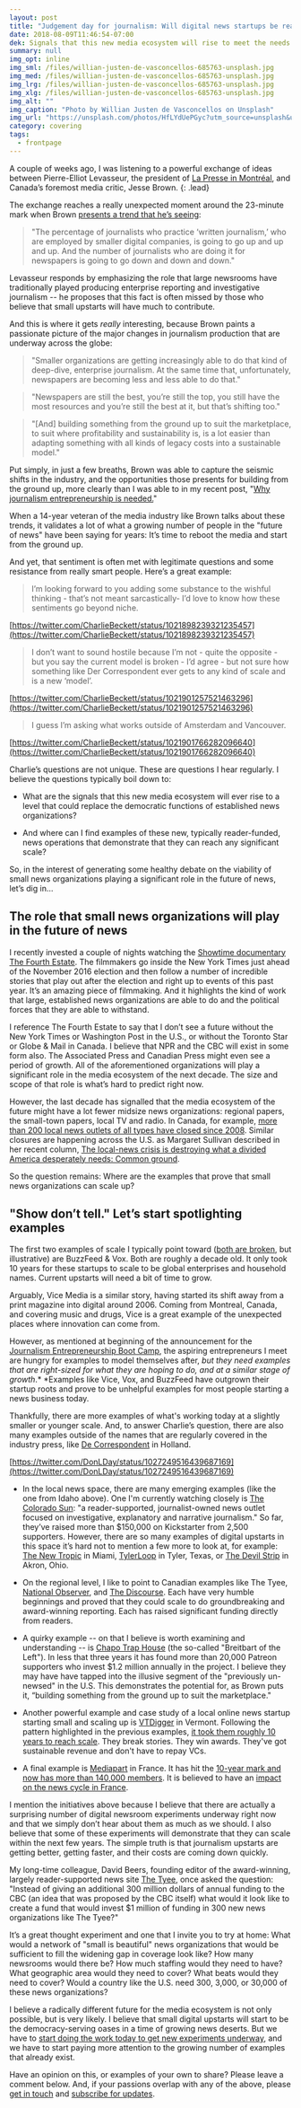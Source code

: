 ```yaml
---
layout: post
title: "Judgement day for journalism: Will digital news startups be ready to face the challenge?"
date: 2018-08-09T11:46:54-07:00
dek: Signals that this new media ecosystem will rise to meet the needs of democracy
summary: null
img_opt: inline
img_sml: /files/willian-justen-de-vasconcellos-685763-unsplash.jpg
img_med: /files/willian-justen-de-vasconcellos-685763-unsplash.jpg
img_lrg: /files/willian-justen-de-vasconcellos-685763-unsplash.jpg
img_xlg: /files/willian-justen-de-vasconcellos-685763-unsplash.jpg
img_alt: ""
img_caption: "Photo by Willian Justen de Vasconcellos on Unsplash"
img_url: "https://unsplash.com/photos/HfLYdUePGyc?utm_source=unsplash&utm_medium=referral&utm_content=creditCopyText"
category: covering
tags: 
  - frontpage
---
```


A couple of weeks ago, I was listening to a powerful exchange of ideas between Pierre-Elliot Levasseur, the president of [La Presse in Montréal](https://en.wikipedia.org/wiki/La_Presse_(Canadian_newspaper)), and Canada’s foremost media critic, Jesse Brown.
{: .lead}

The exchange reaches a really unexpected moment around the 23-minute mark when Brown [presents a trend that he’s seeing](https://podverse.fm/clips/Fp8caXuKm):

> "The percentage of journalists who practice ‘written journalism,’ who are employed by smaller digital companies, is going to go up and up and up. And the number of journalists who are doing it for newspapers is going to go down and down and down."

Levasseur responds by emphasizing the role that large newsrooms have traditionally played producing enterprise reporting and investigative journalism -- he proposes that this fact is often missed by those who believe that small upstarts will have much to contribute.

And this is where it gets *really* interesting, because Brown paints a passionate picture of the major changes in journalism production that are underway across the globe:

> "Smaller organizations are getting increasingly able to do that kind of deep-dive, enterprise journalism. At the same time that, unfortunately, newspapers are becoming less and less able to do that." 

> "Newspapers are still the best, you’re still the top, you still have the most resources and you’re still the best at it, but that’s shifting too."

> "[And] building something from the ground up to suit the marketplace, to suit where profitability and sustainability is, is a lot easier than adapting something with all kinds of legacy costs into a sustainable model."

Put simply, in just a few breaths, Brown was able to capture the seismic shifts in the industry, and the opportunities those presents for building from the ground up, more clearly than I was able to in my recent post, "[Why journalism entrepreneurship is needed.](https://medium.com/@phillipadsmith/why-journalism-entrepreneurship-is-needed-4e0d54858bde)"  

When a 14-year veteran of the media industry like Brown talks about these trends, it validates a lot of what a growing number of people in the "future of news" have been saying for years: It’s time to reboot the media and start from the ground up.

And yet, that sentiment is often met with legitimate questions and some resistance from really smart people. Here’s a great example: 

> I’m looking forward to you adding some substance to the wishful thinking - that’s not meant sarcastically- I’d love to know how these sentiments go beyond niche.

[https://twitter.com/CharlieBeckett/status/1021898239321235457](https://twitter.com/CharlieBeckett/status/1021898239321235457)

> I don’t want to sound hostile because I’m not - quite the opposite - but you say the current model is broken - I’d agree - but not sure how something like Der Correspondent ever gets to any kind of scale and is a new ‘model’.

[https://twitter.com/CharlieBeckett/status/1021901257521463296](https://twitter.com/CharlieBeckett/status/1021901257521463296)

> I guess I’m asking what works outside of Amsterdam and Vancouver.

[https://twitter.com/CharlieBeckett/status/1021901766282096640](https://twitter.com/CharlieBeckett/status/1021901766282096640) 

Charlie’s questions are not unique. These are questions I hear regularly. I believe the questions typically boil down to:

* What are the signals that this new media ecosystem will ever rise to a level that could replace the democratic functions of established news organizations? 

* And where can I find examples of these new, typically reader-funded, news operations that demonstrate that they can reach any significant scale?

So, in the interest of generating some healthy debate on the viability of small news organizations playing a significant role in the future of news, let’s dig in…

## The role that small news organizations will play in the future of news

I recently invested a couple of nights watching the [Showtime documentary The Fourth Estate](http://www.sho.com/the-fourth-estate). The filmmakers go inside the New York Times just ahead of the November 2016 election and then follow a number of incredible stories that play out after the election and right up to events of this past year. It’s an amazing piece of filmmaking. And it highlights the kind of work that large, established news organizations are able to do and the political forces that they are able to withstand.

I reference The Fourth Estate to say that I don’t see a future without the New York Times or Washington Post in the U.S., or without the Toronto Star or Globe & Mail in Canada. I believe that NPR and the CBC will exist in some form also. The Associated Press and Canadian Press might even see a period of growth. All of the aforementioned organizations will play a significant role in the media ecosystem of the next decade. The size and scope of that role is what’s hard to predict right now.

However, the last decade has signalled that the media ecosystem of the future might have a lot fewer midsize news organizations: regional papers, the small-town papers, local TV and radio. In Canada, for example, [more than 200 local news outlets of all types have closed since 2008](https://theconversation.com/how-ottawa-should-spend-its-50-million-to-support-local-news-93902). Similar closures are happening across the U.S. as Margaret Sullivan described in her recent column, [The local-news crisis is destroying what a divided America desperately needs: Common ground](https://www.washingtonpost.com/lifestyle/style/the-local-news-crisis-is-destroying-what-a-divided-america-desperately-needs-common-ground/2018/08/03/d654d5a8-9711-11e8-810c-5fa705927d54_story.html?utm_term=.f4b8f8ec9de7).

So the question remains: Where are the examples that prove that small news organizations can scale up?

## "Show don’t tell." Let’s start spotlighting examples

The first two examples of scale I typically point toward ([both are broken](https://medium.com/@phillipadsmith/why-journalism-entrepreneurship-is-needed-4e0d54858bde), but illustrative) are BuzzFeed & Vox. Both are roughly a decade old. It only took 10 years for these startups to scale to be global enterprises and household names. Current upstarts will need a bit of time to grow.

Arguably, Vice Media is a similar story, having started its shift away from a print magazine into digital around 2006. Coming from Montreal, Canada, and covering music and drugs, Vice is a great example of the unexpected places where innovation can come from. 

However, as mentioned at beginning of the announcement for the [Journalism Entrepreneurship Boot Camp](https://medium.com/@phillipadsmith/announcing-a-new-journalism-entrepreneurship-bootcamp-lets-reboot-the-media-together-3281a1863451), the aspiring entrepreneurs I meet are hungry for examples to model themselves after, *but they need examples that are right-sized for what they are hoping to do, and at a similar stage of growth*.* *Examples like Vice, Vox, and BuzzFeed have outgrown their startup roots and prove to be unhelpful examples for most people starting a news business today.

Thankfully, there are more examples of what's working today at a slightly smaller or younger scale. And, to answer Charlie’s question, there are also many examples outside of the names that are regularly covered in the industry press, like [De Correspondent](https://decorrespondent.nl/) in Holland. 

[https://twitter.com/DonLDay/status/1027249516439687169](https://twitter.com/DonLDay/status/1027249516439687169) 

* In the local news space, there are many emerging examples (like the one from Idaho above). One I'm currently watching closely is [The Colorado Sun](https://www.kickstarter.com/projects/873054240/the-colorado-sun?ref=email): "a reader-supported, journalist-owned news outlet focused on investigative, explanatory and narrative journalism." So far, they’ve raised more than $150,000 on Kickstarter from 2,500 supporters. However, there are so many examples of digital upstarts in this space it’s hard not to mention a few more to look at, for example: [The New Tropic](https://thenewtropic.com/) in Miami, [TylerLoop](https://thetylerloop.com/) in Tyler, Texas, or [The Devil Strip](http://thedevilstrip.com/) in Akron, Ohio.

* On the regional level, I like to point to Canadian examples like The Tyee, [National Observer](https://www.nationalobserver.com/), and [The Discourse](https://www.thediscourse.ca/). Each have very humble beginnings and proved that they could scale to do groundbreaking and award-winning reporting. Each has raised significant funding directly from readers.

* A quirky example -- on that I believe is worth examining and understanding -- is [Chapo Trap House](https://www.patreon.com/chapotraphouse) (the so-called "Breitbart of the Left"). In less that three years it has found more than 20,000 Patreon supporters who invest $1.2 million annually in the project. I believe they may have have tapped into the illusive segment of the "previously un-newsed" in the U.S. This demonstrates the potential for, as Brown puts it, “building something from the ground up to suit the marketplace."

* Another powerful example and case study of a local online news startup starting small and scaling up is [VTDigger](https://vtdigger.org/) in Vermont. Following the pattern highlighted in the previous examples, [it took them roughly 10 years to reach scale](https://shorensteincenter.org/vtdigger-case-study/). They break stories. They win awards. They've got sustainable revenue and don't have to repay VCs.

* A final example is [Mediapart](https://www.mediapart.fr/) in France. It has hit the [10-year mark and now has more than 140,000 members](https://medium.com/global-editors-network/after-10-years-could-french-independent-publisher-mediapart-be-a-model-for-the-whole-news-e88bd04f31e1). It is believed to have an [impact on the news cycle in France](https://www.theguardian.com/world/2018/mar/16/how-pioneering-mediapart-has-set-the-french-news-agenda).

I mention the initiatives above because I believe that there are actually a surprising number of digital newsroom experiments underway right now and that we simply don’t hear about them as much as we should. I also believe that some of these experiments will demonstrate that they can scale within the next few years. The simple truth is that journalism upstarts are getting better, getting faster, and their costs are coming down quickly.

My long-time colleague, David Beers, founding editor of the award-winning, largely reader-supported news site [The Tyee](https://thetyee.ca/), once asked the question: "Instead of giving an additional 300 million dollars of annual funding to the CBC (an idea that was proposed by the CBC itself) what would it look like to create a fund that would invest $1 million of funding in 300 new news organizations like The Tyee?"

It’s a great thought experiment and one that I invite you to try at home: What would a network of "small is beautiful" news organizations that would be sufficient to fill the widening gap in coverage look like? How many newsrooms would there be? How much staffing would they need to have? What geographic area would they need to cover? What beats would they need to cover? Would a country like the U.S. need 300, 3,000, or 30,000 of these news organizations? 

I believe a radically different future for the media ecosystem is not only possible, but is very likely. I believe that small digital upstarts will start to be the democracy-serving oases in a time of growing news deserts.  But we have to [start doing the work today to get new experiments underway](https://medium.com/@phillipadsmith/announcing-a-new-journalism-entrepreneurship-bootcamp-lets-reboot-the-media-together-3281a1863451), and we have to start paying more attention to the growing number of examples that already exist.

Have an opinion on this, or examples of your own to share? Please leave a comment below. And, if your passions overlap with any of the above, please [get in touch](https://phillipadsmith.com/about/#contact) and [subscribe for ](https://phillipadsmith.com/dispatches/)[updates](https://phillipadsmith.com/dispatches/). 
